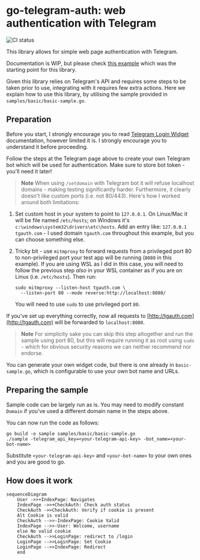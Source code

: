 # go-telegram-auth: web authentication with Telegram

![CI status](https://github.com/sgzmd/go-telegram-auth/actions/workflows/go.yml/badge.svg)

This library allows for simple web page authentication with Telegram. 

Documentation is WIP, but please check [this example](https://github.com/sgzmd/tgauth) which 
was the starting point for this library.

Given this library relies on Telegram's API and requires some steps to be taken prior to use,
integrating with it requires few extra actions.  Here we explain how to use this library, 
by utilising the sample provided in `samples/basic/basic-sample.go`.

## Preparation

Before you start, I strongly encourage you to read [Telegram Login Widget](https://core.telegram.org/widgets/login)
documentation, however limited it is. I strongly encourage you to understand it before proceeding.

Follow the steps at the Telegram page above to create your own Telegram bot which will be used for
authentication. Make sure to store bot token - you'll need it later!

> **Note** When using `/setdomain` with Telegram bot it will refuse localhost domains - making testing
> significantly harder. Furthermore, it clearly doesn't like custom ports (i.e. not 80/443). Here's how I
> worked around both limitations:

1. Set custom host in your system to point to `127.0.0.1`. On Linux/Mac it will be file named `/etc/hosts`;
   on Windows it's `c:\windows\system32\drivers\etc\hosts`. Add an entry like: `127.0.0.1 tgauth.com` - I used domain
   `tgauth.com` throughout this example, but you can choose something else.
2. Tricky bit - use `mitmproxy` to forward requests from a privileged port 80 to non-privileged port your test app
   will be running (`8080` in this example). If you are using WSL as I did in this case, you will need to follow
   the previous step _also_ in your WSL container as if you are on Linux (i.e. `/etc/hosts`). Then run:

    ```shell
    sudo mitmproxy --listen-host tgauth.com \
      --listen-port 80 --mode reverse:http://localhost:8080/
    ```
   You will need to use `sudo` to use privileged port `80`.

If you've set up everything correctly, now all requests to [http://tgauth.com](http://tgauth.com) will be forwarded
to `localhost:8080`.

> **Note**
> For simplicity sake you can skip this step altogether and run the sample using port 80,
> but this will require running it as root using `sudo` - which for obvious security reasons
> we can neither recommend nor endorse.

You can generate your own widget code, but there is one already in `basic-sample.go`, which is configurable
to use your own bot name and URLs.

## Preparing the sample
Sample code can be largely run as is. You may need to modify constant `Domain` if you've used a different domain name in the steps above.


You can now run the code as follows:

```shell
go build -o sample samples/basic/basic-sample.go
./sample -telegram_api_key=<your-telegram-api-key> -bot_name=<your-bot-name>
```

Substitute `<your-telegram-api-key>` and `<your-bot-name>` to your own ones and you are good to go.

## How does it work

```mermaid
sequenceDiagram
    User ->>+IndexPage: Navigates
    IndexPage ->>+CheckAuth: Check auth status
    CheckAuth ->>CheckAuth: Verify if cookie is present
    Alt Cookie is valid
    CheckAuth -->>-IndexPage: Cookie Valid
    IndexPage -->>-User: Welcome, username
    else No valid cookie
    CheckAuth -->>LoginPage: redirect to /login
    LoginPage -->>LoginPage: Set Cookie
    LoginPage -->>IndexPage: Redirect
    end
```